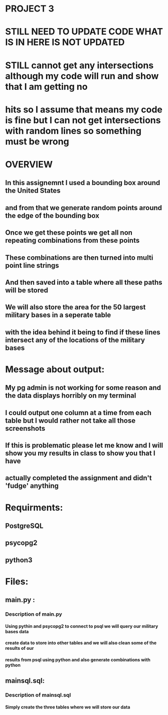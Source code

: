 # PROJECT 3

# STILL NEED TO UPDATE CODE WHAT IS IN HERE IS NOT UPDATED
# STILL cannot get any intersections although my code will run and show that I am getting no 
# hits so I assume that means my code is fine but I can not get intersections with random lines so something must be wrong

# OVERVIEW
## In this assignemnt I used a bounding box around the United States
## and from that we generate random points around the edge of the bounding box
## Once we get these points we get all non repeating combinations from these points
## These combinations are then turned into multi point line strings 
## And then saved into a table where all these paths will be stored
## We will also store the area for the 50 largest military bases in a seperate table
## with the idea behind it being to find if these lines intersect any of the locations of the military bases

# Message about output:
## My pg admin is not working for some reason and the data displays horribly on my terminal
## I could output one column at a time from each table but I would rather not take all those screenshots
## If this is problematic please let me know and I will show you my results in class to show you that I have 
## actually completed the assignment and didn't 'fudge' anything

# Requirments:
## PostgreSQL
## psycopg2
## python3

# Files:
## main.py :
### Description of main.py
#### Using pythin and psycopg2 to connect to psql we will query our military bases data
#### create data to store into other tables and we will also clean some of the results of our
#### results from psql using python and also generate combinations with python

## mainsql.sql:
### Description of mainsql.sql
#### Simply create the three tables where we will store our data
